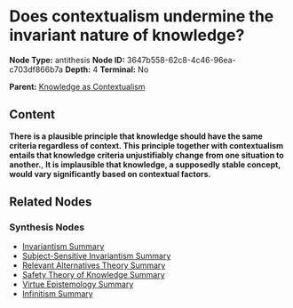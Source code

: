 # Does contextualism undermine the invariant nature of knowledge?

**Node Type:** antithesis
**Node ID:** 3647b558-62c8-4c46-96ea-c703df866b7a
**Depth:** 4
**Terminal:** No

**Parent:** [Knowledge as Contextualism](knowledge-as-contextualism-synthesis-19284f10-8481-4e1d-a1c2-cce61792ff26.md)

## Content

**There is a plausible principle that knowledge should have the same criteria regardless of context. This principle together with contextualism entails that knowledge criteria unjustifiably change from one situation to another.**, **It is implausible that knowledge, a supposedly stable concept, would vary significantly based on contextual factors.**

## Related Nodes

### Synthesis Nodes

- [Invariantism Summary](invariantism-summary-synthesis-6e2555b4-3575-4571-a4c2-5054b1e2628a.md)
- [Subject-Sensitive Invariantism Summary](subject-sensitive-invariantism-summary-synthesis-c9eae689-faef-4046-ae47-a10ccf0e8968.md)
- [Relevant Alternatives Theory Summary](relevant-alternatives-theory-summary-synthesis-1f2e7f15-f58d-4d90-b7e9-3c9dd0c44863.md)
- [Safety Theory of Knowledge Summary](safety-theory-of-knowledge-summary-synthesis-6ee6aff1-e26d-431a-90c3-c7c6ab7d5e87.md)
- [Virtue Epistemology Summary](virtue-epistemology-summary-synthesis-19fee5bd-55ee-492d-8cdf-90a0c82a1a7c.md)
- [Infinitism Summary](infinitism-summary-synthesis-2e20a06a-c640-42d5-b515-18dc064ddb39.md)
